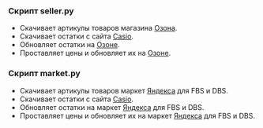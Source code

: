 ### Скрипт seller.py

- Скачивает артикулы товаров магазина [Озона](https://www.ozon.ru/).
- Скачивает остатки с сайта [Casio](https://timeworld.ru).
- Обновляет остатки на [Озоне](https://www.ozon.ru/).
- Проставляет цены и обновляет их на [Озоне](https://www.ozon.ru/).


### Скрипт market.py

- Скачивает артикулы товаров маркет [Яндекса](https://market.yandex.ru/) для FBS и DBS.
- Скачивает остатки с сайта [Casio](https://timeworld.ru).
- Обновляет остатки на маркет [Яндекса](https://market.yandex.ru/) для FBS и DBS.
- Проставляет цены и обновляет их на маркет [Яндекса](https://market.yandex.ru/) для FBS и DBS.

